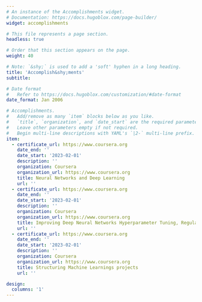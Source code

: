 ```yaml
---
# An instance of the Accomplishments widget.
# Documentation: https://docs.hugoblox.com/page-builder/
widget: accomplishments

# This file represents a page section.
headless: true

# Order that this section appears on the page.
weight: 40

# Note: `&shy;` is used to add a 'soft' hyphen in a long heading.
title: 'Accomplish&shy;ments'
subtitle:

# Date format
#   Refer to https://docs.hugoblox.com/customization/#date-format
date_format: Jan 2006

# Accomplishments.
#   Add/remove as many `item` blocks below as you like.
#   `title`, `organization`, and `date_start` are the required parameters.
#   Leave other parameters empty if not required.
#   Begin multi-line descriptions with YAML's `|2-` multi-line prefix.
item:
  - certificate_url: https://www.coursera.org
    date_end: ''
    date_start: '2023-02-01'
    description: ''
    organization: Coursera
    organization_url: https://www.coursera.org
    title: Neural Networks and Deep Learning
    url: ''
  - certificate_url: https://www.coursera.org
    date_end: ''
    date_start: '2023-02-01'
    description: ''
    organization: Coursera
    organization_url: https://www.coursera.org
    title: Improving Deep Neural Networks Hyperparameter Tuning, Regularization and Optimization 
    url: ''
  - certificate_url: https://www.coursera.org
    date_end: ''
    date_start: '2023-02-01'
    description: ''
    organization: Coursera
    organization_url: https://www.coursera.org
    title: Structuring Machine Learnings projects
    url: ''

design:
  columns: '1'
---
```

